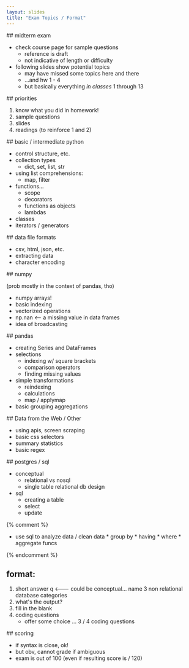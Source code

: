 ```yaml
---
layout: slides
title: "Exam Topics / Format"
---
```



<section markdown="block">
## midterm exam

* check course page for sample questions
	* reference is draft
	* not indicative of length or difficulty
* following slides show potential topics
	* may have missed some topics here and there
	* ...and hw 1 - 4
	* but basically everything _in classes_ 1 through 13
</section>

<section markdown="block">
## priorities

1. know what you did in homework!
2. sample questions
3. slides
4. readings (to reinforce 1 and 2)

</section>

<section markdown="block">
## basic / intermediate python

* control structure, etc.
* collection types
	* dict, set, list, str
* using list comprehensions:
	* map, filter
* functions... 
	* scope
	* decorators
	* functions as objects
	* lambdas
* classes
* iterators / generators

</section>

<section markdown="block">
## data file formats

* csv, html, json, etc.
* extracting data 
* character encoding

</section>

<section markdown="block">
## numpy

(prob mostly in the context of pandas, tho)

* numpy arrays!
* basic indexing
* vectorized operations
* np.nan <-- a missing value in data frames
* idea of broadcasting

</section>

<section markdown="block">
## pandas

* creating Series and DataFrames
* selections 
	* indexing w/ square brackets
	* comparison operators
	* finding missing values
* simple transformations
	* reindexing
	* calculations
	* map / applymap
* basic grouping aggregations

</section>

<section markdown="block">
## Data from the Web / Other

* using apis, screen scraping
* basic css selectors
* summary statistics
* basic regex

</section>
<section markdown="block">
## postgres / sql

* conceptual 
	* relational vs nosql
	* single table relational db design
* sql
	* creating a table
	* select
	* update

{% comment %}
* use sql to analyze data / clean data
		* group by
		* having
		* where
		* aggregate funcs

{% endcomment %}

</section>

<section markdown="block">

## format:

1. short answer q <--- could be conceptual... name 3 non relational database categories
2. what's the output?
3. fill in the blank
4. coding questions
	* offer some choice ... 3 / 4 coding questions


</section>

<section markdown="block">
## scoring

* if syntax is close, ok!
* but obv, cannot grade if ambiguous
* exam is out of 100 (even if resulting score is / 120)

</section>
